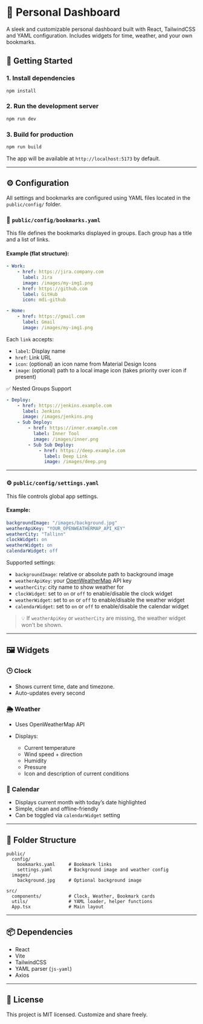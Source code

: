 # 🧭 Personal Dashboard

A sleek and customizable personal dashboard built with React, TailwindCSS and YAML configuration. Includes widgets for time, weather, and your own bookmarks.

## 🚀 Getting Started

### 1. Install dependencies

```bash
npm install
```

### 2. Run the development server

```bash
npm run dev
```

### 3. Build for production

```bash
npm run build
```

The app will be available at `http://localhost:5173` by default.

---

## ⚙️ Configuration

All settings and bookmarks are configured using YAML files located in the `public/config/` folder.

### 📁 `public/config/bookmarks.yaml`

This file defines the bookmarks displayed in groups. Each group has a title and a list of links.

#### Example (flat structure):

```yaml
- Work:
    - href: https://jira.company.com
      label: Jira
      image: /images/my-img1.png
    - href: https://github.com
      label: GitHub
      icon: mdi-github

- Home:
    - href: https://gmail.com
      label: Gmail
      image: /images/my-img1.png
```

Each `link` accepts:

* `label`: Display name
* `href`: Link URL
* `icon`: (optional) an icon name from Material Design Icons
* `image`: (optional) path to a local image icon (takes priority over icon if present)

✅ Nested Groups Support
```yaml
- Deploy:
    - href: https://jenkins.example.com
      label: Jenkins
      image: /images/jenkins.png
    - Sub Deploy:
        - href: https://inner.example.com
          label: Inner Tool
          image: /images/inner.png
        - Sub Sub Deploy:
            - href: https://deep.example.com
              label: Deep Link
              image: /images/deep.png
```

---

### ⚙️ `public/config/settings.yaml`

This file controls global app settings.

#### Example:

```yaml
backgroundImage: "/images/background.jpg"
weatherApiKey: "YOUR_OPENWEATHERMAP_API_KEY"
weatherCity: "Tallinn"
clockWidget: on
weatherWidget: on
calendarWidget: off
```

Supported settings:

* `backgroundImage`: relative or absolute path to background image
* `weatherApiKey`: your [OpenWeatherMap](https://openweathermap.org/api) API key
* `weatherCity`: city name to show weather for
* `clockWidget`: set to `on` or `off` to enable/disable the clock widget
* `weatherWidget`: set to `on` or `off` to enable/disable the weather widget
* `calendarWidget`: set to `on` or `off` to enable/disable the calendar widget

> 💡 If `weatherApiKey` or `weatherCity` are missing, the weather widget won't be shown.

---

## 🖼️ Widgets

### 🕒 Clock

* Shows current time, date and timezone.
* Auto-updates every second

### 🌦️ Weather

* Uses OpenWeatherMap API
* Displays:

  * Current temperature
  * Wind speed + direction
  * Humidity
  * Pressure
  * Icon and description of current conditions

### 📅 Calendar

* Displays current month with today’s date highlighted
* Simple, clean and offline-friendly
* Can be toggled via `calendarWidget` setting

---

## 📂 Folder Structure

```
public/
  config/
    bookmarks.yaml     # Bookmark links
    settings.yaml      # Background image and weather config
  images/
    background.jpg     # Optional background image

src/
  components/          # Clock, Weather, Bookmark cards
  utils/               # YAML loader, helper functions
  App.tsx              # Main layout
```

---

## 📦 Dependencies

* React
* Vite
* TailwindCSS
* YAML parser (`js-yaml`)
* Axios

---

## 📝 License

This project is MIT licensed. Customize and share freely.


